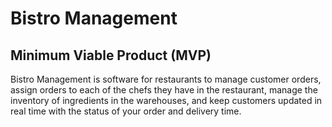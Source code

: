 # Bistro Management

## Minimum Viable Product (MVP)

Bistro Management is software for restaurants to manage customer orders, assign orders to each of the chefs they have in the restaurant, manage the inventory of ingredients in the warehouses, and keep customers updated in real time with the status of your order and delivery time.
